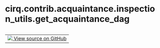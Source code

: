 <div itemscope itemtype="http://developers.google.com/ReferenceObject">
<meta itemprop="name" content="cirq.contrib.acquaintance.inspection_utils.get_acquaintance_dag" />
<meta itemprop="path" content="Stable" />
</div>

# cirq.contrib.acquaintance.inspection_utils.get_acquaintance_dag

<!-- Insert buttons and diff -->

<table class="tfo-notebook-buttons tfo-api" align="left">

<td>
  <a target="_blank" href="https://github.com/quantumlib/cirq/tree/master/cirq/contrib/acquaintance/inspection_utils.py">
    <img src="https://www.tensorflow.org/images/GitHub-Mark-32px.png" />
    View source on GitHub
  </a>
</td>
</table>





<pre class="devsite-click-to-copy prettyprint lang-py tfo-signature-link">
<code>cirq.contrib.acquaintance.inspection_utils.get_acquaintance_dag(
    strategy: "cirq.Circuit",
    initial_mapping: <a href="../../../../cirq/contrib/acquaintance/executor/LogicalMapping.md"><code>cirq.contrib.acquaintance.executor.LogicalMapping</code></a>
)
</code></pre>



<!-- Placeholder for "Used in" -->
